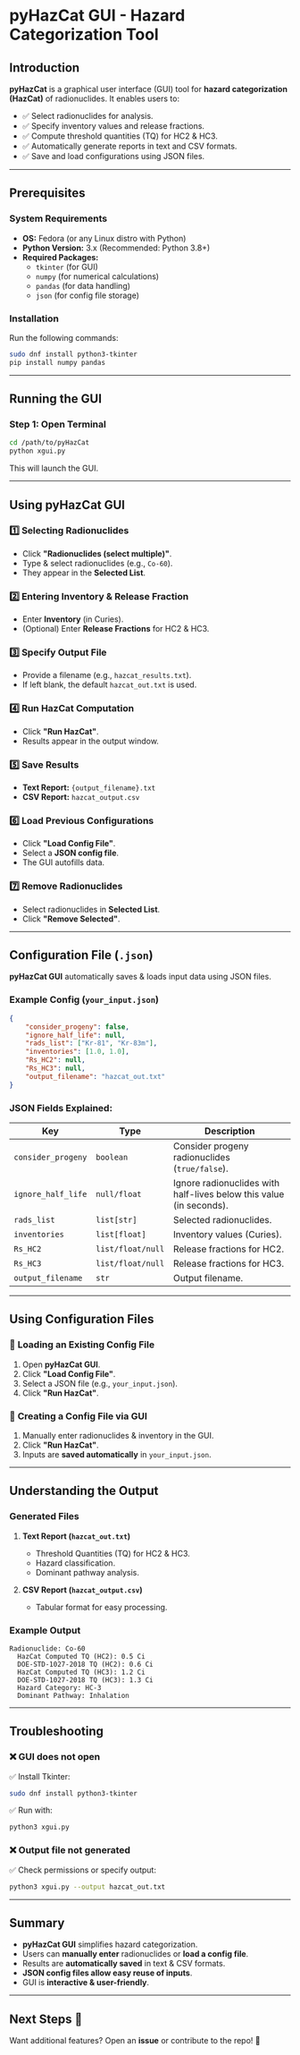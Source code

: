 # pyHazCat GUI - Hazard Categorization Tool

## Introduction
**pyHazCat** is a graphical user interface (GUI) tool for **hazard categorization (HazCat)** of radionuclides. It enables users to:
- ✅ Select radionuclides for analysis.
- ✅ Specify inventory values and release fractions.
- ✅ Compute threshold quantities (TQ) for HC2 & HC3.
- ✅ Automatically generate reports in text and CSV formats.
- ✅ Save and load configurations using JSON files.

---

## Prerequisites

### System Requirements
- **OS:** Fedora (or any Linux distro with Python)
- **Python Version:** 3.x (Recommended: Python 3.8+)
- **Required Packages:**  
  - `tkinter` (for GUI)  
  - `numpy` (for numerical calculations)  
  - `pandas` (for data handling)  
  - `json` (for config file storage)  

### Installation
Run the following commands:
```bash
sudo dnf install python3-tkinter
pip install numpy pandas
```

---

## Running the GUI
### Step 1: Open Terminal
```bash
cd /path/to/pyHazCat
python xgui.py
```
This will launch the GUI.

---

## Using pyHazCat GUI

### 1️⃣ Selecting Radionuclides
- Click **"Radionuclides (select multiple)"**.
- Type & select radionuclides (e.g., `Co-60`).
- They appear in the **Selected List**.

### 2️⃣ Entering Inventory & Release Fraction
- Enter **Inventory** (in Curies).
- (Optional) Enter **Release Fractions** for HC2 & HC3.

### 3️⃣ Specify Output File
- Provide a filename (e.g., `hazcat_results.txt`).
- If left blank, the default `hazcat_out.txt` is used.

### 4️⃣ Run HazCat Computation
- Click **"Run HazCat"**.
- Results appear in the output window.

### 5️⃣ Save Results
- **Text Report:** `{output_filename}.txt`
- **CSV Report:** `hazcat_output.csv`

### 6️⃣ Load Previous Configurations
- Click **"Load Config File"**.
- Select a **JSON config file**.
- The GUI autofills data.

### 7️⃣ Remove Radionuclides
- Select radionuclides in **Selected List**.
- Click **"Remove Selected"**.

---

## Configuration File (`.json`)

**pyHazCat GUI** automatically saves & loads input data using JSON files.

### Example Config (`your_input.json`)
```json
{
    "consider_progeny": false,
    "ignore_half_life": null,
    "rads_list": ["Kr-81", "Kr-83m"],
    "inventories": [1.0, 1.0],
    "Rs_HC2": null,
    "Rs_HC3": null,
    "output_filename": "hazcat_out.txt"
}
```

### JSON Fields Explained:
| Key                | Type      | Description |
|--------------------|----------|-------------|
| `consider_progeny` | `boolean` | Consider progeny radionuclides (`true/false`). |
| `ignore_half_life` | `null/float` | Ignore radionuclides with half-lives below this value (in seconds). |
| `rads_list`        | `list[str]` | Selected radionuclides. |
| `inventories`      | `list[float]` | Inventory values (Curies). |
| `Rs_HC2`          | `list/float/null` | Release fractions for HC2. |
| `Rs_HC3`          | `list/float/null` | Release fractions for HC3. |
| `output_filename`  | `str` | Output filename. |

---

## Using Configuration Files

### 🔄 **Loading an Existing Config File**
1. Open **pyHazCat GUI**.
2. Click **"Load Config File"**.
3. Select a JSON file (e.g., `your_input.json`).
4. Click **"Run HazCat"**.

### 💾 **Creating a Config File via GUI**
1. Manually enter radionuclides & inventory in the GUI.
2. Click **"Run HazCat"**.
3. Inputs are **saved automatically** in `your_input.json`.

---

## Understanding the Output
### **Generated Files**
1. **Text Report (`hazcat_out.txt`)**  
   - Threshold Quantities (TQ) for HC2 & HC3.
   - Hazard classification.
   - Dominant pathway analysis.

2. **CSV Report (`hazcat_output.csv`)**  
   - Tabular format for easy processing.

### **Example Output**
```
Radionuclide: Co-60
  HazCat Computed TQ (HC2): 0.5 Ci
  DOE-STD-1027-2018 TQ (HC2): 0.6 Ci
  HazCat Computed TQ (HC3): 1.2 Ci
  DOE-STD-1027-2018 TQ (HC3): 1.3 Ci
  Hazard Category: HC-3
  Dominant Pathway: Inhalation
```

---

## Troubleshooting

### ❌ **GUI does not open**
✅ Install Tkinter:
```bash
sudo dnf install python3-tkinter
```
✅ Run with:
```bash
python3 xgui.py
```

### ❌ **Output file not generated**
✅ Check permissions or specify output:
```bash
python3 xgui.py --output hazcat_out.txt
```

---

## Summary
- **pyHazCat GUI** simplifies hazard categorization.
- Users can **manually enter** radionuclides or **load a config file**.
- Results are **automatically saved** in text & CSV formats.
- **JSON config files allow easy reuse of inputs**.
- GUI is **interactive & user-friendly**.

---

## Next Steps 🚀
Want additional features? Open an **issue** or contribute to the repo! 🎯

